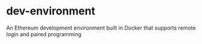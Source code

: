 # dev-environment
An Ethereum development environment built in Docker that supports remote login and paired programming
